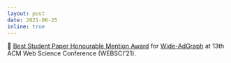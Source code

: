 ```yaml
---
layout: post
date: 2021-06-25
inline: true
---
```


🏅 [Best Student Paper Honourable Mention Award](https://websci21.webscience.org/paper-sessions/) for [Wide-AdGraph](https://arxiv.org/pdf/2004.14826.pdf) at 13th ACM Web Science Conference (WEBSCI'21).
